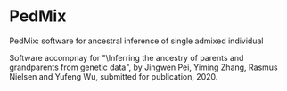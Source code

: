 # PedMix
PedMix: software for ancestral inference of single admixed individual

Software accompnay for "\Inferring the ancestry of parents and grandparents from genetic data", by Jingwen Pei, Yiming Zhang, Rasmus Nielsen and Yufeng Wu, submitted for publication, 2020.
